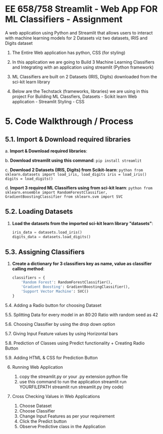 # EE 658/758 Streamlit - Web App FOR ML Classifiers - Assignment

A web application using Python and Streamlit that allows users to interact with machine learning models for 2 Datasets viz two datasets, IRIS and Digits dataset


1. The Entire Web application has python, CSS (for styling)

2. In this application we are going to Build 3 Machine Learning Classifiers and Integrating with an application using streamlit (Python framework)

3. ML Classifiers are built on 2 Datasets (IRIS, Digits) downloaded from the sci-kit learn library


4. Below are the Techstack (frameworks, libraries) we are using in this project
   For Building ML Classfiers, Datasets - Scikit learn 
                   Web application      - Streamlit
                   Styling             - CSS


# 5. Code Walkthrough / Process

## 5.1. Import & Download required libraries 

   a. **Import & Download required libraries**:
      
   b. **Download streamlit using this command**:
      ```
      pip install streamlit
      ```
      
   c. **Download 2 Datasets (IRIS, Digits) from Scikit-learn**:
      ```python
      from sklearn.datasets import load_iris, load_digits
      iris = load_iris()
      digits = load_digits()
      ```
      
   d. **Import 3 required ML Classifiers using from sci-kit learn**:
      ```python
      from sklearn.ensemble import RandomForestClassifier, GradientBoostingClassifier
      from sklearn.svm import SVC
      ```

## 5.2. Loading Datasets

   1. **Load the datasets from the imported sci-kit learn library "datasets"**:
      ```python
      iris_data = datasets.load_iris()
      digits_data = datasets.load_digits()
      ```

## 5.3. Assigning Classifiers

   1. **Create a dictionary for 3 classifiers key as name, value as classifier calling method**:
      ```python
      classifiers = {
          'Random Forest': RandomForestClassifier(),
          'Gradient Boosting': GradientBoostingClassifier(),
          'Support Vector Machine': SVC()
      }
      ```


5.4. Adding a Radio button for choosing Dataset

5.5. Splitting Data for every model in an 80:20 Ratio with random seed as 42

5.6. Choosing Classifier by using the drop down option

5.7. Giving Input Feature values by using Horizontal bars

5.8. Prediction of Classes using Predict functionality + Creating Radio Button 

5.9. Adding HTML & CSS for Prediction Button 


6. Running Web Application 

	1. copy the streamlit.py or your .py extension python file 
	2. use this command to run the application 
              streamlit run YOURFILEPATH
	      streamlit run streamlit.py (my code)


7. Cross Checking Values in Web Applications 

	1. Choose Dataset
	2. Choose Classifier
	3. Change Input Features as per your requirement
	4. Click the Predict button
	5. Observe Predictive class in the Application
